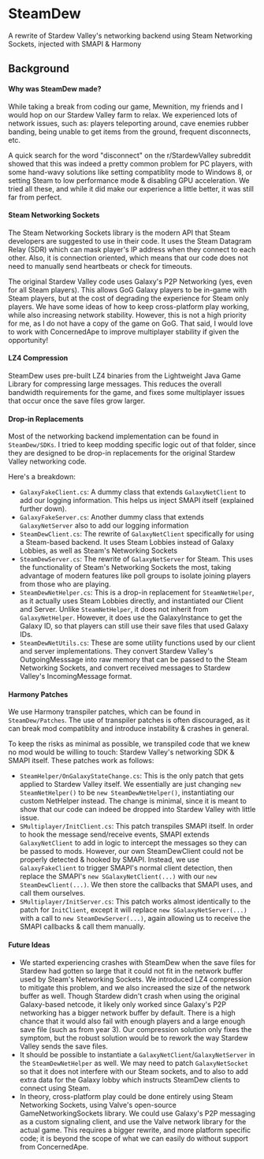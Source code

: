 SteamDew
===
A rewrite of Stardew Valley's networking backend using Steam Networking Sockets,
injected with SMAPI & Harmony

Background
---

#### Why was SteamDew made?

While taking a break from coding our game, Mewnition, my friends and I would hop
on our Stardew Valley farm to relax. We experienced lots of network issues, such 
as: players teleporting around, cave enemies rubber banding, being unable to get
items from the ground, frequent disconnects, etc.

A quick search for the word "disconnect" on the r/StardewValley subreddit showed
that this was indeed a pretty common problem for PC players, with some hand-wavy
solutions like setting compatiblity mode to Windows 8, or setting Steam to low
performance mode & disabling GPU acceleration. We tried all these, and while it
did make our experience a little better, it was still far from perfect.

#### Steam Networking Sockets

The Steam Networking Sockets library is the modern API that Steam developers are
suggested to use in their code. It uses the Steam Datagram Relay (SDR) which can
mask player's IP address when they connect to each other. Also, it is connection
oriented, which means that our code does not need to manually send heartbeats or
check for timeouts.

The original Stardew Valley code uses Galaxy's P2P Networking (yes, even for all
Steam players). This allows GoG Galaxy players to be in-game with Steam players,
but at the cost of degrading the experience for Steam only players. We have some
ideas of how to keep cross-platform play working, while also increasing network
stability. However, this is not a high priority for me, as I do not have a copy
of the game on GoG. That said, I would love to work with ConcernedApe to improve
multiplayer stability if given the opportunity!

#### LZ4 Compression

SteamDew uses pre-built LZ4 binaries from the Lightweight Java Game Library for
compressing large messages. This reduces the overall bandwidth requirements for
the game, and fixes some multiplayer issues that occur once the save files grow
larger. 

#### Drop-in Replacements

Most of the networking backend implementation can be found in `SteamDew/SDKs`. I
tried to keep modding specific logic out of that folder, since they are designed
to be drop-in replacements for the original Stardew Valley networking code.

Here's a breakdown:

- `GalaxyFakeClient.cs`: A dummy class that extends `GalaxyNetClient` to add our
logging information. This helps us inject SMAPI itself (explained further down).
- `GalaxyFakeServer.cs`: Another dummy class that extends `GalaxyNetServer` also
to add our logging information
- `SteamDewClient.cs`: The rewrite of `GalaxyNetClient` specifically for using a
Steam-based backend. It uses Steam Lobbies instead of Galaxy Lobbies, as well as
Steam's Networking Sockets
- `SteamDewServer.cs`: The rewrite of `GalaxyNetServer` for Steam. This uses the
functionality of Steam's Networking Sockets the most, taking advantage of modern
features like poll groups to isolate joining players from those who are playing.
- `SteamDewNetHelper.cs`: This is a drop-in replacement for `SteamNetHelper`, as
it actually uses Steam Lobbies directly, and instantiated our Client and Server.
Unlike `SteamNetHelper`, it does not inherit from `GalaxyNetHelper`. However, it
does use the GalaxyInstance to get the Galaxy ID, so that players can still use
their save files that used Galaxy IDs.
- `SteamDewNetUtils.cs`: These are some utility functions used by our client and
server implementations. They convert Stardew Valley's OutgoingMesssage into raw
memory that can be passed to the Steam Networking Sockets, and convert received
messages to Stardew Valley's IncomingMessage format. 

#### Harmony Patches

We use Harmony transpiler patches, which can be found in `SteamDew/Patches`. The
use of transpiler patches is often discouraged, as it can break mod compatiblity
and introduce instability & crashes in general.

To keep the risks as minimal as possible, we transpiled code that we knew no mod
would be willing to touch: Stardew Valley's networking SDK & SMAPI itself. These
patches work as follows:

- `SteamHelper/OnGalaxyStateChange.cs`: This is the only patch that gets applied
to Stardew Valley itself. We essentially are just changing `new SteamNetHelper()`
to be `new SteamDewNetHelper()`, instantiating our custom NetHelper instead. The
change is minimal, since it is meant to show that our code can indeed be dropped
into Stardew Valley with little issue.
- `SMultiplayer/InitClient.cs`: This patch transpiles SMAPI itself. In order to
hook the message send/receive events, SMAPI extends `GalaxyNetClient` to add in
logic to intercept the messages so they can be passed to mods. However, our own
SteamDewClient could not be properly detected & hooked by SMAPI. Instead, we use
`GalaxyFakeClient` to trigger SMAPI's normal client detection, then replace the
SMAPI's `new SGalaxyNetClient(...)` with our `new SteamDewClient(...)`. We then
store the callbacks that SMAPI uses, and call them ourselves.
- `SMultiplayer/InitServer.cs`: This patch works almost identically to the patch
for `InitClient`, except it will replace `new SGalaxyNetServer(...)` with a call
to `new SteamDewServer(...)`, again allowing us to receive the SMAPI callbacks &
call them manually.

#### Future Ideas

- We started experiencing crashes with SteamDew when the save files for Stardew
had gotten so large that it could not fit in the network buffer used by Steam's
Networking Sockets. We introduced LZ4 compression to mitigate this problem, and
we also increased the size of the network buffer as well. Though Stardew didn't
crash when using the original Galaxy-based netcode, it likely only worked since
Galaxy's P2P networking has a bigger network buffer by default. There is a high
chance that it would also fail with enough players and a large enough save file
(such as from year 3). Our compression solution only fixes the symptom, but the
robust solution would be to rework the way Stardew Valley sends the save files.
- It should be possible to instantiate a `GalaxyNetClient`/`GalaxyNetServer` in
the `SteamDewNetHelper` as well. We may need to patch `GalaxyNetSocket` so that
it does not interfere with our Steam sockets, and to also to add extra data for
the Galaxy lobby which instructs SteamDew clients to connect using Steam.
- In theory, cross-platform play could be done entirely using Steam Networking
Sockets, using Valve's open-source GameNetworkingSockets library. We could use
Galaxy's P2P messaging as a custom signaling client, and use the Valve network
library for the actual game. This requires a bigger rewrite, and more platform
specific code; it is beyond the scope of what we can easily do without support
from ConcernedApe.